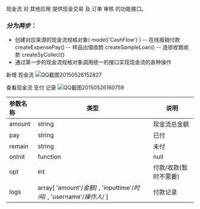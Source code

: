 现金流 对 其他应用 提供现金交易 及 订单 审核 的功能接口。
### _分为两步_：
- 创建对应来源的现金流规格对象( model('CashFlow') )
  -- 在线报销付款 createExpensePay()
  -- 样品出借收款 createSampleLoan()
  -- 连锁收银收款 createSyCollect()
- 通过第一步的现金流规格对象调用统一的接口实现现金流的各种操作

新增 现金流
![QQ截图20150526152827](http://192.168.1.240/uploads/ranmufei/apps/7014d2b354/QQ%E6%88%AA%E5%9B%BE20150526152827.png)

查看现金流 支付 记录
 ![QQ截图20150526160759](http://192.168.1.240/uploads/ranmufei/apps/57777815be/QQ%E6%88%AA%E5%9B%BE20150526160759.png)

| 参数名称  |     类型|说明|
|:-------- | ------| -------- |
|amount| string| 现金流总金额|
|pay| string| 已付 |
|remain| string | 未付 |
|onInit| function| null | 组件初始化后的回调 |
|opt | int | 付款/收款(暂时不需要) |
|logs| array[ 'amount'/*金额*/ , 'inputtime'/*时间*/ , 'username'/*操作人*/ ] | 付款记录  | 